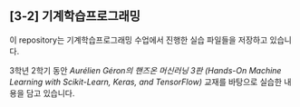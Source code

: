 ## [3-2] 기계학습프로그래밍
이 repository는 기계학습프로그래밍 수업에서 진행한 실습 파일들을 저장하고 있습니다.

3학년 2학기 동안 _Aurélien Géron의 핸즈온 머신러닝 3판 (Hands-On Machine Learning with Scikit-Learn, Keras, and TensorFlow)_ 교재를 바탕으로 실습한 내용을 담고 있습니다.

